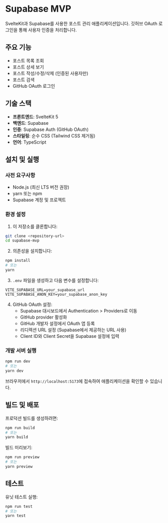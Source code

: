 # Supabase MVP

SvelteKit과 Supabase를 사용한 포스트 관리 애플리케이션입니다. 깃허브 OAuth 로그인을 통해 사용자 인증을 처리합니다.

## 주요 기능

- 포스트 목록 조회
- 포스트 상세 보기
- 포스트 작성/수정/삭제 (인증된 사용자만)
- 포스트 검색
- GitHub OAuth 로그인

## 기술 스택

- **프론트엔드**: SvelteKit 5
- **백엔드**: Supabase
- **인증**: Supabase Auth (GitHub OAuth)
- **스타일링**: 순수 CSS (Tailwind CSS 제거됨)
- **언어**: TypeScript

## 설치 및 실행

### 사전 요구사항

- Node.js (최신 LTS 버전 권장)
- yarn 또는 npm
- Supabase 계정 및 프로젝트

### 환경 설정

1. 이 저장소를 클론합니다:

```bash
git clone <repository-url>
cd supabase-mvp
```

2. 의존성을 설치합니다:

```bash
npm install
# 또는
yarn
```

3. `.env` 파일을 생성하고 다음 변수를 설정합니다:

```
VITE_SUPABASE_URL=your_supabase_url
VITE_SUPABASE_ANON_KEY=your_supabase_anon_key
```

4. GitHub OAuth 설정:
   - Supabase 대시보드에서 Authentication > Providers로 이동
   - GitHub provider 활성화
   - GitHub 개발자 설정에서 OAuth 앱 등록
   - 리디렉션 URL 설정 (Supabase에서 제공하는 URL 사용)
   - Client ID와 Client Secret을 Supabase 설정에 입력

### 개발 서버 실행

```bash
npm run dev
# 또는
yarn dev
```

브라우저에서 `http://localhost:5173`에 접속하여 애플리케이션을 확인할 수 있습니다.

## 빌드 및 배포

프로덕션 빌드를 생성하려면:

```bash
npm run build
# 또는
yarn build
```

빌드 미리보기:

```bash
npm run preview
# 또는
yarn preview
```

## 테스트

유닛 테스트 실행:

```bash
npm run test
# 또는
yarn test
```
